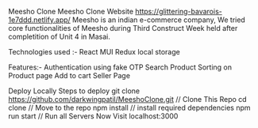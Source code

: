 Meesho Clone Meesho Clone Website https://glittering-bavarois-1e7ddd.netlify.app/
Meesho is an indian e-commerce company, We tried core functionalities of Meesho during Third Construct Week held after completition of Unit 4 in Masai.

Technologies used :-
React
MUI
Redux
local storage

Features:-
Authentication using fake OTP
Search Product
Sorting on Product page
Add to cart
Seller Page

Deploy Locally
Steps to deploy
  git clone https://github.com/darkwingpatil/MeeshoClone.git // Clone This Repo
  cd clone                                                // Move to the repo
  npm install                                              // install required dependencies
  npm run start                                            // Run all Servers
Now Visit localhost:3000
